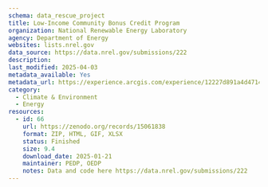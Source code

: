 ```yaml
---
schema: data_rescue_project 
title: Low-Income Community Bonus Credit Program
organization: National Renewable Energy Laboratory
agency: Department of Energy
websites: lists.nrel.gov
data_source: https://data.nrel.gov/submissions/222
description: 
last_modified: 2025-04-03
metadata_available: Yes
metadata_url: https://experience.arcgis.com/experience/12227d891a4d471497ac13f60fffd822
category:
  - Climate & Environment 
  - Energy 
resources:
  - id: 66
    url: https://zenodo.org/records/15061838
    format: ZIP, HTML, GIF, XLSX
    status: Finished
    size: 9.4
    download_date: 2025-01-21
    maintainer: PEDP, OEDP
    notes: Data and code here https://data.nrel.gov/submissions/222
---
```

